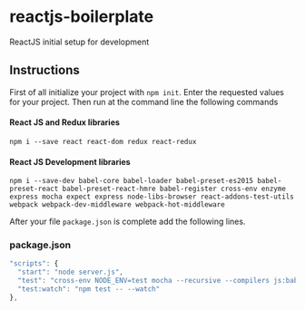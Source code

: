 # reactjs-boilerplate
ReactJS initial setup for development

## Instructions

First of all initialize your project with `npm init`. Enter the requested values for your project.
Then run at the command line the following commands

#### React JS and Redux libraries

```
npm i --save react react-dom redux react-redux
```

#### React JS Development libraries

```
npm i --save-dev babel-core babel-loader babel-preset-es2015 babel-preset-react babel-preset-react-hmre babel-register cross-env enzyme express mocha expect express node-libs-browser react-addons-test-utils webpack webpack-dev-middleware webpack-hot-middleware
```

After your file `package.json` is complete add the following lines.

### package.json



```javascript
"scripts": {
  "start": "node server.js",
  "test": "cross-env NODE_ENV=test mocha --recursive --compilers js:babel-register",
  "test:watch": "npm test -- --watch"
},
```
